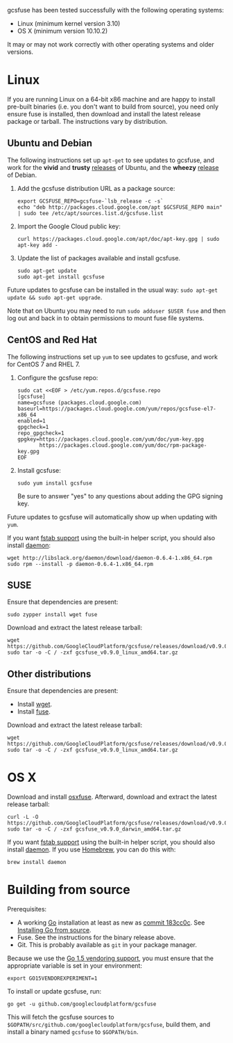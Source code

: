 
gcsfuse has been tested successfully with the following operating systems:

*   Linux (minimum kernel version 3.10)
*   OS X (minimum version 10.10.2)

It may or may not work correctly with other operating systems and older versions.


# Linux

If you are running Linux on a 64-bit x86 machine and are happy to install
pre-built binaries (i.e. you don't want to build from source), you need only
ensure fuse is installed, then download and install the latest release package
or tarball. The instructions vary by distribution.


## Ubuntu and Debian

The following instructions set up `apt-get` to see updates to gcsfuse, and work
for the **vivid** and **trusty** [releases][ubuntu-releases] of Ubuntu, and the
**wheezy** [release][debian-releases] of Debian.

1.  Add the gcsfuse distribution URL as a package source:

        export GCSFUSE_REPO=gcsfuse-`lsb_release -c -s`
        echo "deb http://packages.cloud.google.com/apt $GCSFUSE_REPO main" | sudo tee /etc/apt/sources.list.d/gcsfuse.list

2.  Import the Google Cloud public key:

        curl https://packages.cloud.google.com/apt/doc/apt-key.gpg | sudo apt-key add -

3.  Update the list of packages available and install gcsfuse.

        sudo apt-get update
        sudo apt-get install gcsfuse

Future updates to gcsfuse can be installed in the usual
way: `sudo apt-get update && sudo apt-get upgrade`.

Note that on Ubuntu you may need to run `sudo adduser $USER fuse` and then log
out and back in to obtain permissions to mount fuse file systems.

[ubuntu-releases]: https://wiki.ubuntu.com/Releases
[debian-releases]: https://www.debian.org/releases/


## CentOS and Red Hat

The following instructions set up `yum` to see updates to gcsfuse, and work
for CentOS 7 and RHEL 7.

1.  Configure the gcsfuse repo:

        sudo cat <<EOF > /etc/yum.repos.d/gcsfuse.repo
        [gcsfuse]
        name=gcsfuse (packages.cloud.google.com)
        baseurl=https://packages.cloud.google.com/yum/repos/gcsfuse-el7-x86_64
        enabled=1
        gpgcheck=1
        repo_gpgcheck=1
        gpgkey=https://packages.cloud.google.com/yum/doc/yum-key.gpg
               https://packages.cloud.google.com/yum/doc/rpm-package-key.gpg
        EOF

2.  Install gcsfuse:

        sudo yum install gcsfuse

    Be sure to answer "yes" to any questions about adding the GPG signing key.

Future updates to gcsfuse will automatically show up when updating with `yum`.

If you want [fstab support][fstab] using the built-in helper script, you should
also install [daemon][daemon]:

    wget http://libslack.org/daemon/download/daemon-0.6.4-1.x86_64.rpm
    sudo rpm --install -p daemon-0.6.4-1.x86_64.rpm

[fstab]: mounting.md
[daemon]: http://libslack.org/daemon/


## SUSE

Ensure that dependencies are present:

    sudo zypper install wget fuse

Download and extract the latest release tarball:

    wget https://github.com/GoogleCloudPlatform/gcsfuse/releases/download/v0.9.0/gcsfuse_v0.9.0_linux_amd64.tar.gz
    sudo tar -o -C / -zxf gcsfuse_v0.9.0_linux_amd64.tar.gz


## Other distributions

Ensure that dependencies are present:

*   Install [wget](http://www.gnu.org/software/wget/).
*   Install [fuse](http://fuse.sourceforge.net/).

Download and extract the latest release tarball:

    wget https://github.com/GoogleCloudPlatform/gcsfuse/releases/download/v0.9.0/gcsfuse_v0.9.0_linux_amd64.tar.gz
    sudo tar -o -C / -zxf gcsfuse_v0.9.0_linux_amd64.tar.gz



# OS X

Download and install [osxfuse][]. Afterward, download and extract the latest
release tarball:

    curl -L -O https://github.com/GoogleCloudPlatform/gcsfuse/releases/download/v0.9.0/gcsfuse_v0.9.0_darwin_amd64.tar.gz
    sudo tar -o -C / -zxf gcsfuse_v0.9.0_darwin_amd64.tar.gz

[osxfuse]: https://osxfuse.github.io/

If you want [fstab support][fstab] using the built-in helper script, you should
also install [daemon][daemon]. If you use [Homebrew][homebrew], you can do this
with:

    brew install daemon

[fstab]: mounting.md
[daemon]: http://libslack.org/daemon/
[homebrew]: http://brew.sh/



# Building from source

Prerequisites:

*   A working [Go][go] installation at least as new as [commit
    183cc0c][183cc0c]. See [Installing Go from source][go-setup].
*   Fuse. See the instructions for the binary release above.
*   Git. This is probably available as `git` in your package manager.

Because we use the [Go 1.5 vendoring support][183cc0c], you must ensure that
the appropriate variable is set in your environment:

    export GO15VENDOREXPERIMENT=1

To install or update gcsfuse, run:

    go get -u github.com/googlecloudplatform/gcsfuse

This will fetch the gcsfuse sources to
`$GOPATH/src/github.com/googlecloudplatform/gcsfuse`, build them, and install a
binary named `gcsfuse` to `$GOPATH/bin`.

[go]: http://tip.golang.org/doc/install/source
[183cc0c]: https://github.com/golang/go/commit/183cc0c
[go-setup]: http://golang.org/doc/code.html

